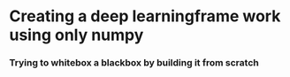 # Creating a deep learningframe work using only numpy
### Trying to whitebox a blackbox by building it from scratch
